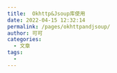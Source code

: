 ```yaml
---
title:  Okhttp&Jsoup库使用
date: 2022-04-15 12:32:14
permalink: /pages/okhttpandjsoup/
author: 可可
categories:
  - 文章
tags:
  - 
---
```

